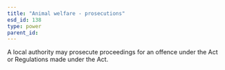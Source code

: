 ```yaml
---
title: "Animal welfare - prosecutions"
esd_id: 138
type: power
parent_id:  
---
```


A local authority may prosecute proceedings for an offence under the Act or Regulations made under the Act.

